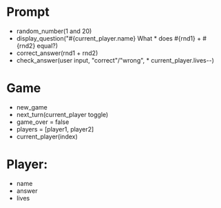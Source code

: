 # Prompt

* random_number(1 and 20)
* display_question("#{current_player.name} What * does #{rnd1} + #{rnd2} equal?)
* correct_answer(rnd1 + rnd2)
* check_answer(user input, "correct"/"wrong", * current_player.lives--)


# Game

* new_game
* next_turn(current_player toggle)
* game_over = false
* players = [player1, player2]
* current_player(index)


# Player:
* name
* answer
* lives


